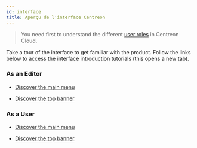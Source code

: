 ```yaml
---
id: interface
title: Aperçu de l'interface Centreon
---
```


> You need first to understand the different [user roles](../users/users.md#user-roles) in Centreon Cloud.

Take a tour of the interface to get familiar with the product. Follow the links below to access the interface introduction tutorials (this opens a new tab).

### As an Editor

- [Discover the main menu](https://app.arcade.software/share/piyJh7IO1OtnMvuHEh5o)

- [Discover the top banner](https://app.arcade.software/share/rlazq3RJUcApVO6Vw3V3)

### As a User

- [Discover the main menu](https://app.arcade.software/share/j1cCyYghLIVpGAs2wW0x)

- [Discover the top banner](https://app.arcade.software/share/I7RA2Mj8n4BNi22LVTbr)
